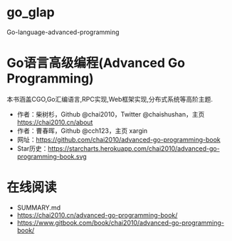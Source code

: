 # go_glap
Go-language-advanced-programming

# Go语言高级编程(Advanced Go Programming)
本书涵盖CGO,Go汇编语言,RPC实现,Web框架实现,分布式系统等高阶主题.

- 作者：柴树杉，Github @chai2010，Twitter @chaishushan，主页 https://chai2010.cn/about
- 作者：曹春晖，Github @cch123，主页 xargin
- 网址：https://github.com/chai2010/advanced-go-programming-book
- Star历史：https://starcharts.herokuapp.com/chai2010/advanced-go-programming-book.svg

# 在线阅读
- SUMMARY.md
- https://chai2010.cn/advanced-go-programming-book/
- https://www.gitbook.com/book/chai2010/advanced-go-programming-book/